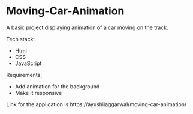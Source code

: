 # Moving-Car-Animation

A basic project displaying animation of a car moving on the track.

Tech stack:
  - Html
  - CSS
  - JavaScript

Requirements;
  - Add animation for the background 
  - Make it responsive 

Link for the application is https://ayushiiaggarwal/moving-car-animation/
